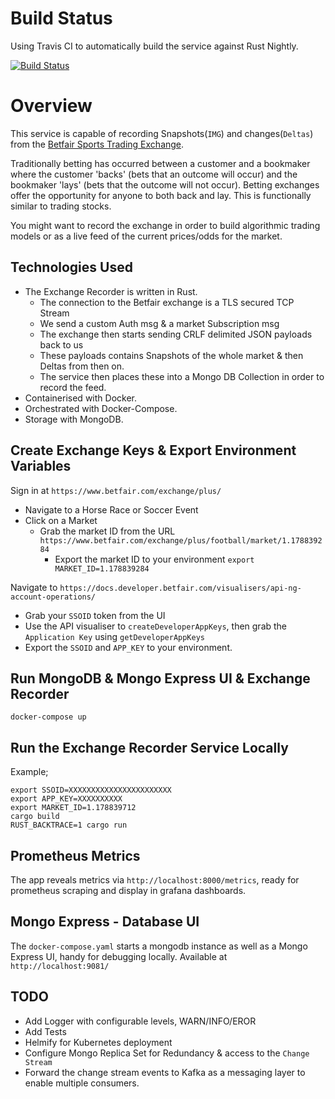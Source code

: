 # Build Status

Using Travis CI to automatically build the service against Rust Nightly. 

[![Build Status](https://travis-ci.com/sean-halpin/betfair_stream_api_rust.svg?branch=master)](https://travis-ci.com/sean-halpin/betfair_stream_api_rust)

# Overview

This service is capable of recording Snapshots(`IMG`) and changes(`Deltas`) from the [Betfair Sports Trading Exchange](https://www.betfair.com/exchange/plus/).

Traditionally betting has occurred between a customer and a bookmaker where the customer 'backs' (bets that an outcome will occur) and the bookmaker 'lays' (bets that the outcome will not occur). Betting exchanges offer the opportunity for anyone to both back and lay. This is functionally similar to trading stocks. 

You might want to record the exchange in order to build algorithmic trading models or as a live feed of the current prices/odds for the market. 

## Technologies Used

- The Exchange Recorder is written in Rust.
  - The connection to the Betfair exchange is a TLS secured TCP Stream
  - We send a custom Auth msg & a market Subscription msg
  - The exchange then starts sending CRLF delimited JSON payloads back to us
  - These payloads contains Snapshots of the whole market & then Deltas from then on. 
  - The service then places these into a Mongo DB Collection in order to record the feed. 
- Containerised with Docker. 
- Orchestrated with Docker-Compose.
- Storage with MongoDB.

## Create Exchange Keys & Export Environment Variables

Sign in at `https://www.betfair.com/exchange/plus/`
 - Navigate to a Horse Race or Soccer Event 
 - Click on a Market
   - Grab the market ID from the URL `https://www.betfair.com/exchange/plus/football/market/1.178839284` 
     - Export the market ID to your environment `export MARKET_ID=1.178839284`
  
Navigate to `https://docs.developer.betfair.com/visualisers/api-ng-account-operations/`
 - Grab your `SSOID` token from the UI
 - Use the API visualiser to `createDeveloperAppKeys`, then grab the `Application Key` using `getDeveloperAppKeys`
 - Export the `SSOID` and `APP_KEY` to your environment. 

## Run MongoDB & Mongo Express UI & Exchange Recorder

```
docker-compose up 
```

## Run the Exchange Recorder Service Locally

Example;
```
export SSOID=XXXXXXXXXXXXXXXXXXXXXXX
export APP_KEY=XXXXXXXXXX
export MARKET_ID=1.178839712
cargo build
RUST_BACKTRACE=1 cargo run
```

## Prometheus Metrics

The app reveals metrics via `http://localhost:8000/metrics`, ready for prometheus scraping and display in grafana dashboards. 

## Mongo Express - Database UI

The `docker-compose.yaml` starts a mongodb instance as well as a Mongo Express UI, handy for debugging locally.
Available at `http://localhost:9081/`

## TODO

- Add Logger with configurable levels, WARN/INFO/EROR
- Add Tests
- Helmify for Kubernetes deployment
- Configure Mongo Replica Set for Redundancy & access to the `Change Stream`
- Forward the change stream events to Kafka as a messaging layer to enable multiple consumers.
